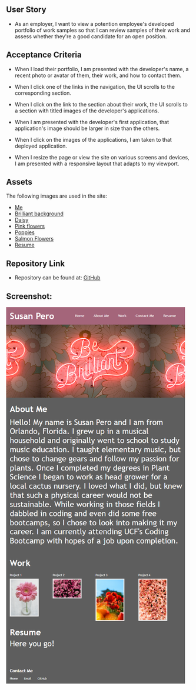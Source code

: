 ## User Story

- As an employer, I want to view a potention employee's developed portfolio of work samples so that I can review samples of their work and assess whether they're a good candidate for an open position.

## Acceptance Criteria

- When I load their portfolio, I am presented with the developer's name, a recent photo or avatar of them, their work, and how to contact them.

- When I click one of the links in the navigation, the UI scrolls to the corresponding section.

- When I click on the link to the section about their work, the UI scrolls to a section with titled images of the developer's applications.

- When I am presented with the developer's first application, that application's image should be larger in size than the others.

- When I click on the images of the applications, I am taken to that deployed application.

- When I resize the page or view the site on various screens and devices, I am presented with a responsive layout that adapts to my viewport.

## Assets

The following images are used in the site:

- [Me](Me.jpg)
- [Brilliant background](bebrilliant.jpg)
- [Daisy](gerberdaisy.jpg)
- [Pink flowers](pink.jpg)
- [Poppies](poppy.jpg)
- [Salmon Flowers](salmon.jpg)
- [Resume](Resume.pdf)

## Repository Link

- Repository can be found at:
  [GitHub](https://github.com/susangrace909/Susan-Pero-Portfolio.git)

## Screenshot:

![Screenshot of website](assets/images/Screenshot.png)
